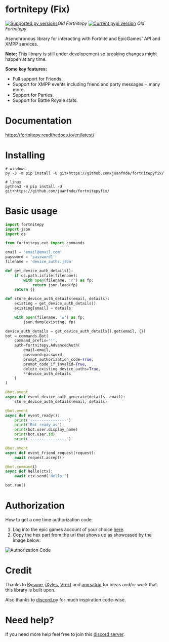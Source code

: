  # fortnitepy (Fix)

[![Supported py versions](https://img.shields.io/pypi/pyversions/fortnitepy.svg)](https://pypi.org/project/fortnitepy/)*Old Fortnitepy*
[![Current pypi version](https://img.shields.io/pypi/v/fortnitepy.svg)](https://pypi.org/project/fortnitepy/) *Old Fortnitepy*

Asynchronous library for interacting with Fortnite and EpicGames' API and XMPP services.

**Note:** This library is still under developement so breaking changes might happen at any time.

**Some key features:**
- Full support for Friends.
- Support for XMPP events including friend and party messages + many more.
- Support for Parties.
- Support for Battle Royale stats.

# Documentation
https://fortnitepy.readthedocs.io/en/latest/

# Installing
```
# windows
py -3 -m pip install -U git+https://github.com/juanfnde/fortnitepyfix/

# linux
python3 -m pip install -U git+https://github.com/juanfnde/fortnitepyfix/
```

# Basic usage
```py
import fortnitepy
import json
import os

from fortnitepy.ext import commands

email = 'email@email.com'
password = 'password1'
filename = 'device_auths.json'

def get_device_auth_details():
    if os.path.isfile(filename):
        with open(filename, 'r') as fp:
            return json.load(fp)
    return {}

def store_device_auth_details(email, details):
    existing = get_device_auth_details()
    existing[email] = details

    with open(filename, 'w') as fp:
        json.dump(existing, fp)

device_auth_details = get_device_auth_details().get(email, {})
bot = commands.Bot(
    command_prefix='!',
    auth=fortnitepy.AdvancedAuth(
        email=email,
        password=password,
        prompt_authorization_code=True,
        prompt_code_if_invalid=True,
        delete_existing_device_auths=True,
        **device_auth_details
    )
)

@bot.event
async def event_device_auth_generate(details, email):
    store_device_auth_details(email, details)

@bot.event
async def event_ready():
    print('----------------')
    print('Bot ready as')
    print(bot.user.display_name)
    print(bot.user.id)
    print('----------------')

@bot.event
async def event_friend_request(request):
    await request.accept()

@bot.command()
async def hello(ctx):
    await ctx.send('Hello!')

bot.run()
```

# Authorization
How to get a one time authorization code:
1. Log into the epic games account of your choice [here](https://www.epicgames.com/id/logout?redirectUrl=https%3A//www.epicgames.com/id/login%3FredirectUrl%3Dhttps%253A%252F%252Fwww.epicgames.com%252Fid%252Fapi%252Fredirect%253FclientId%253D3446cd72694c4a4485d81b77adbb2141%2526responseType%253Dcode).
2. Copy the hex part from the url that shows up as showcased by the image below:

![Authorization Code](https://raw.githubusercontent.com/Terbau/fortnitepy/dev/docs/resources/images/authorization_code.png)

# Credit
Thanks to [Kysune](https://github.com/SzymonLisowiec), [iXyles](https://github.com/iXyles), [Vrekt](https://github.com/Vrekt) and [amrsatrio](https://github.com/Amrsatrio) for ideas and/or work that this library is built upon.

Also thanks to [discord.py](https://github.com/Rapptz/discord.py) for much inspiration code-wise.

# Need help?
If you need more help feel free to join this [discord server](https://discord.gg/rnk869s).
